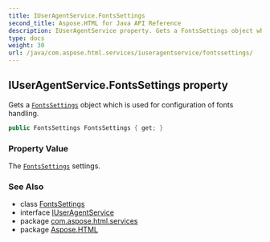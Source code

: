 ```yaml
---
title: IUserAgentService.FontsSettings
second_title: Aspose.HTML for Java API Reference
description: IUserAgentService property. Gets a FontsSettings object which is used for configuration of fonts handling
type: docs
weight: 30
url: /java/com.aspose.html.services/iuseragentservice/fontssettings/
---
```

## IUserAgentService.FontsSettings property

Gets a [`FontsSettings`](../../../com.aspose.html/fontssettings/) object which is used for configuration of fonts handling.

```java
public FontsSettings FontsSettings { get; }
```

### Property Value

The [`FontsSettings`](../../../com.aspose.html/fontssettings/) settings.

### See Also

* class [FontsSettings](../../../com.aspose.html/fontssettings/)
* interface [IUserAgentService](../)
* package [com.aspose.html.services](../../../com.aspose.html.services/)
* package [Aspose.HTML](../../../)

